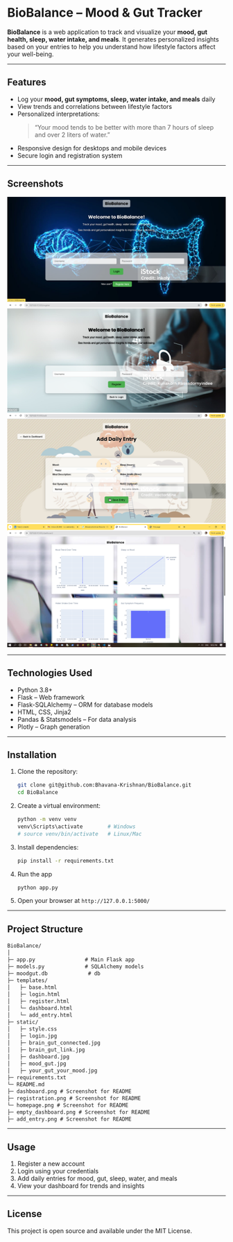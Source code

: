 # BioBalance – Mood & Gut Tracker

**BioBalance** is a web application to track and visualize your **mood, gut health, sleep, water intake, and meals**. It generates personalized insights based on your entries to help you understand how lifestyle factors affect your well-being.

---

## **Features**

- Log your **mood, gut symptoms, sleep, water intake, and meals** daily
- View trends and correlations between lifestyle factors
- Personalized interpretations:
  > “Your mood tends to be better with more than 7 hours of sleep and over 2 liters of water.”
- Responsive design for desktops and mobile devices
- Secure login and registration system

---
## Screenshots
![Home Page](homepage.png)
![Registration](registration.png)
![Add Entry](add_entry.png)
![dashboard](dashboard.png)

---

## **Technologies Used**

- Python 3.8+
- Flask – Web framework
- Flask-SQLAlchemy – ORM for database models
- HTML, CSS, Jinja2
- Pandas & Statsmodels – For data analysis
- Plotly – Graph generation

---

## **Installation**

1. Clone the repository:

   ```bash
   git clone git@github.com:Bhavana-Krishnan/BioBalance.git
   cd BioBalance
   ```

2. Create a virtual environment:

   ```bash
   python -m venv venv
   venv\Scripts\activate        # Windows
   # source venv/bin/activate   # Linux/Mac
   ```

3. Install dependencies:

   ```bash
   pip install -r requirements.txt
   ```

4. Run the app
   ```python
   python app.py   
   ```
5. Open your browser at `http://127.0.0.1:5000/`

---

## **Project Structure**

```
BioBalance/
│
├─ app.py                # Main Flask app
├─ models.py             # SQLAlchemy models
├─ moodgut.db             # db
├─ templates/
│   ├─ base.html
│   ├─ login.html
│   ├─ register.html
│   └─ dashboard.html
│   └─ add_entry.html
├─ static/
│   ├─ style.css
│   ├─ login.jpg
│   ├─ brain_gut_connected.jpg
│   ├─ brain_gut_link.jpg
│   ├─ dashboard.jpg
│   ├─ mood_gut.jpg
│   ├─ your_gut_your_mood.jpg
├─ requirements.txt
└─ README.md
├─ dashboard.png # Screenshot for README
├─ registration.png # Screenshot for README
└─ homepage.png # Screenshot for README
├─ empty_dashboard.png # Screenshot for README
├─ add_entry.png # Screenshot for README
```

---

## **Usage**

1. Register a new account
2. Login using your credentials
3. Add daily entries for mood, gut, sleep, water, and meals
4. View your dashboard for trends and insights

---

## **License**

This project is open source and available under the MIT License.

